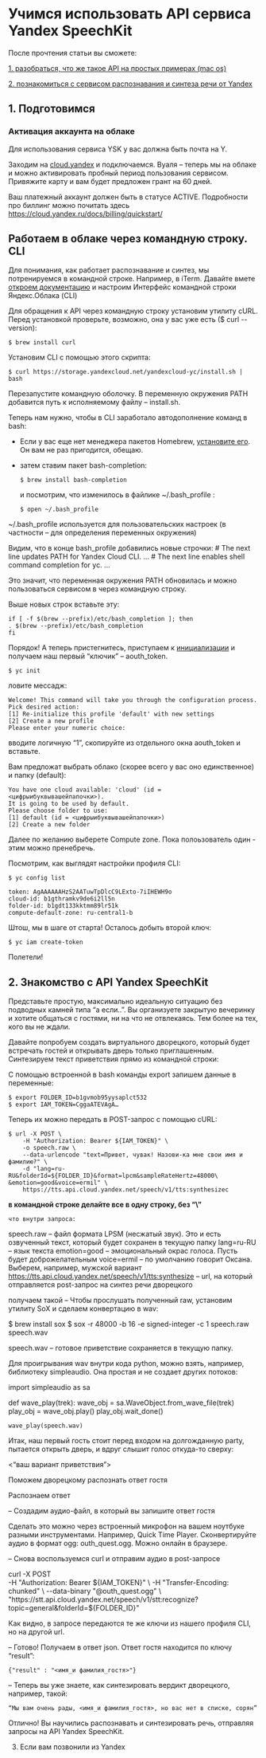 # Учимся использовать API сервиса Yandex SpeechKit




После прочтения статьи вы сможете:

[1. разобраться, что же такое API на простых примерах (mac os)](#d)

[2. познакомиться с сервисом распознавания и синтеза речи от Yandex](#l)

## 1. Подготовимся <a name="d"></a>

### Активация аккаунта на облаке

Для использования сервиса YSK у вас должна быть почта на Y. 

Заходим на [cloud.yandex](https://cloud.yandex.ru/) и подключаемся. Вуаля – теперь мы на облаке и можно активировать пробный период пользования сервисом. Привяжите карту и вам будет предложен грант на 60 дней. 

Ваш платежный аккаунт должен быть в статусе ACTIVE. Подробности про биллинг можно почитать здесь  https://cloud.yandex.ru/docs/billing/quickstart/

Работаем в облаке через командную строку. CLI
---
Для понимания, как работает распознавание и синтез, мы потренируемся 
в командной строке. Например, в iTerm. 
Давайте вмете [откроем документацию](https://cloud.yandex.ru/docs/cli/quickstart#install) и настроим Интерфейс командной строки Яндекс.Облака (CLI)

Для обращения к API через командную строку установим утилиту cURL. Перед установкой проверьте, возможно, она у вас уже есть ($ curl --version):

    $ brew install curl

Установим CLI c помощью этого скрипта: 

    $ curl https://storage.yandexcloud.net/yandexcloud-yc/install.sh | bash

Перезапустите командную оболочку. В переменную окружения PATH добавится путь к исполняемому файлу – install.sh.

Теперь нам нужно, чтобы в CLI заработало автодополнение команд в bash:  

* Если у вас еще нет менеджера пакетов Homebrew, [установите его](https://brew.sh/). Он вам не раз пригодится, обещаю. 
	
* затем ставим пакет bash-completion: 

    ```$ brew install bash-completion```      
	
    и посмотрим, что изменилось  в файлике ~/.bash_profile :

    `````$ open ~/.bash_profile`````
	
~/.bash_profile используется для пользовательских настроек 
	(в частности  – для определения переменных окружения)

Видим, что в конце bash_profile добавились новые строчки:
    # The next line updates PATH for Yandex Cloud CLI.
	...
    # The next line enables shell command completion for yc.
	...

Это значит, что переменная окружения PATH обновилась и можно пользоваться сервисом в через командную строку. 

Выше новых строк вставьте эту:

    if [ -f $(brew --prefix)/etc/bash_completion ]; then
    . $(brew --prefix)/etc/bash_completion
    fi
	
Порядок! 
А теперь пристегнитесь, приступаем к [инициализации](https://cloud.yandex.ru/docs/cli/quickstart#initialize)  и получаем наш первый “ключик” – aouth_token. 
	
    $ yc init

ловите мессадж:

	Welcome! This command will take you through the configuration process.
    Pick desired action:
 	[1] Re-initialize this profile 'default' with new settings
 	[2] Create a new profile
    Please enter your numeric choice:
	
вводите логичную “1”, скопируйте из отдельного окна aouth_token и вставьте. 

Вам предложат выбрать облако (скорее всего у вас оно единственное) и папку (default):

    You have one cloud available: 'cloud' (id = <цифрыибуквывашейпапочки>). 
    It is going to be used by default.
    Please choose folder to use:
    [1] default (id = <цифрыибуквывашейпапочки>)
    [2] Create a new folder

Далее по желанию выберете Compute zone. Пока полоьзователь один - этим можно пренебречь.

Посмотрим, как выглядят настройки профиля CLI:

    $ yc config list

    token: AgAAAAAAHzS2AATuwTpDlcC9LExto-7iIHEWH9o
    cloud-id: b1gthramkv9de6i2ll5n
    folder-id: b1gdt133kktmm89lr51k
    compute-default-zone: ru-central1-b

Штош, мы в шаге от старта! Осталось добыть второй ключ:

    $ yc iam create-token

Полетели!

## 2. Знакомство с API Yandex SpeechKit <a name="l"></a>
	
Представьте простую, максимально идеальную ситуацию без подводных камней типа  “а если..”. Вы организуете закрытую вечеринку и хотите общаться с гостями, ни на что не отвлекаясь. Тем более на тех, кого вы не ждали.

Давайте попробуем создать виртуального дворецкого, который будет встречать гостей и открывать дверь только приглашенным.
Синтезируем текст приветствия прямо из командной строки:

С помощью встроенной в bash команды export запишем данные в переменные:
    
    $ export FOLDER_ID=b1gvmob95yysaplct532
    $ export IAM_TOKEN=CggaATEVAgA… 

Теперь их можно передать в POST-запрос с помощью cURL:

    $ url -X POST \
        -H "Authorization: Bearer ${IAM_TOKEN}" \
        -o speech.raw \
        --data-urlencode "text=Привет, чувак! Назови-ка мне свои имя и фамилию?" \
        -d "lang=ru-RU&folderId=${FOLDER_ID}&format=lpcm&sampleRateHertz=48000\
    &emotion=good&voice=ermil" \
        https://tts.api.cloud.yandex.net/speech/v1/tts:synthesizec
	
   **в командной строке делайте все в одну строку, без “\”**
   
	что внутри запроса:
speech.raw – файл формата LPSM (несжатый звук). Это и есть озвученный текст, который будет сохранен в текущую папку
	lang=ru-RU –  язык текста
	emotion=good – эмоциональный окрас голоса. Пусть будет доброжелательным
voice=ermil – по умолчанию говорит Оксана. Выберем, например, мужской вариант
https://tts.api.cloud.yandex.net/speech/v1/tts:synthesize – url, на который отправляется post-запрос на синтез речи дворецкого

получаем такой
– Чтобы прослушать полученный raw, установим утилиту SoX и сделаем конвертацию в wav:

$ brew install sox
$ sox -r 48000 -b 16 -e signed-integer -c 1 speech.raw speech.wav

speech.wav – готовое приветствие сохраняется в текущую папку.

Для проигрывания wav внутри кода python, можно взять, например, библиотеку simpleaudio. Она простая и не создает других потоков:

import simpleaudio as sa

def wave_play(trek):
wave_obj = sa.WaveObject.from_wave_file(trek)
play_obj = wave_obj.play()
play_obj.wait_done()

	wave_play(speech.wav)

Итак, наш первый гость стоит перед входом на долгожданную party, пытается открыть дверь, и вдруг слышит голос откуда-то сверху:

<“ваш вариант приветствия”>

Поможем дворецкому распознать ответ гостя

Распознаем ответ 

– Создадим аудио-файл, в который вы запишите ответ гостя 

Сделать это можно через встроенный микрофон на вашем ноутбуке разными инструментами. Например, Quick Time Player. Сконвертируйте аудио в формат ogg: outh_quest.ogg.  Можно онлайн в браузере.

– Снова воспользуемся curl и отправим аудио в post-запросе 
	
curl -X POST \
     -H "Authorization: Bearer ${IAM_TOKEN}" \
     -H "Transfer-Encoding: chunked" \
     --data-binary "@outh_quest.ogg" \  "https://stt.api.cloud.yandex.net/speech/v1/stt:recognize?topic=general&folderId=${FOLDER_ID}"

Как видно, в запросе передаются те же ключи из нашего профиля CLI, но на другой url.

– Готово! Получаем в ответ json. Ответ гостя находится по ключу “result”:
	
	{"result" : "<имя_и фамилия_гостя>"}

– Теперь вы уже знаете, как синтезировать вердикт дворецкого, например, такой:

	“Мы вам очень рады, <имя_и фамилия_гостя>, но вас нет в списке, сорян”


Отлично! Вы научились распознавать и синтезировать речь, отправляя запросы на API Yandex SpeechKit.


3. Если вам позвонили из Yandex












